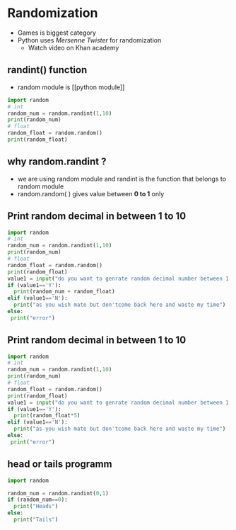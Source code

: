 # Randomization
- Games is biggest category
- Python uses *Mersenne Twister* for randomization 
	- Watch video on Khan academy

## randint() function
- random module is [[python module]]
```py
import random
# int
random_num = random.randint(1,10)
print(random_num)
# float
random_float = random.random()
print(random_float)
```

## why random.randint ?
- we are using random module and randint is the function that belongs to random module
- random.random( ) gives value between **0 to 1** only

## Print random decimal in between 1 to 10
```py
import random
# int
random_num = random.randint(1,10)
print(random_num)
# float
random_float = random.random()
print(random_float)
value1 = input("do you want to genrate random decimal number between 1 to 10 ? Y or N").upper()
if (value1=='Y'):
  print(random_num + random_float)
elif (value1=='N'):
  print("as you wish mate but don'tcome back here and waste my time")   
else:
 print("error")

```

## Print random decimal in between 1 to 10
```py
import random
# int
random_num = random.randint(1,10)
print(random_num)
# float
random_float = random.random()
print(random_float)
value1 = input("do you want to genrate random decimal number between 1 to 10 ? Y or N").upper()
if (value1=='Y'):
  print(random_float*5)
elif (value1=='N'):
  print("as you wish mate but don'tcome back here and waste my time")   
else:
 print("error")
```

## head or tails programm
```py
import random

random_num = random.randint(0,1)
if (random_num==0):
  print("Heads")
else:
  print("Tails")

```